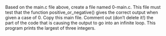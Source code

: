 Based on the main.c file above, create a file named 0-main.c. This file must test that the function positive_or_negative() gives the correct output when given a case of 0.
Copy this main file. Comment out (don’t delete it!) the part of the code that is causing the output to go into an infinite loop.
This program prints the largest of three integers.
